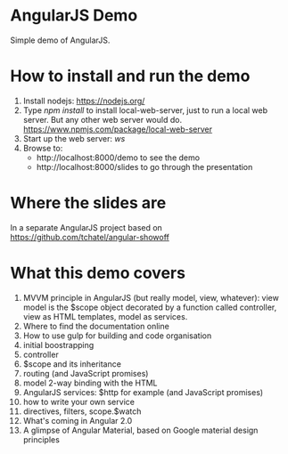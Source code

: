 # AngularJS Demo
Simple demo of AngularJS.

# How to install and run the demo

1. Install nodejs: https://nodejs.org/
1. Type *npm install* to install local-web-server, just to run a local web server. But any other web server would do.
https://www.npmjs.com/package/local-web-server
1. Start up the web server:
*ws*
1. Browse to:
    * http://localhost:8000/demo to see the demo
    * http://localhost:8000/slides to go through the presentation

# Where the slides are

In a separate AngularJS project based on https://github.com/tchatel/angular-showoff

# What this demo covers

1. MVVM principle in AngularJS (but really model, view, whatever): view model is the $scope object decorated by a function called controller, view as HTML templates,
model as services.
1. Where to find the documentation online
1. How to use gulp for building and code organisation
1. initial boostrapping
1. controller
1. $scope and its inheritance
1. routing (and JavaScript promises)
1. model 2-way binding with the HTML
1. AngularJS services: $http for example (and JavaScript promises)
1. how to write your own service
1. directives, filters, scope.$watch
1. What's coming in Angular 2.0
1. A glimpse of Angular Material, based on Google material design principles